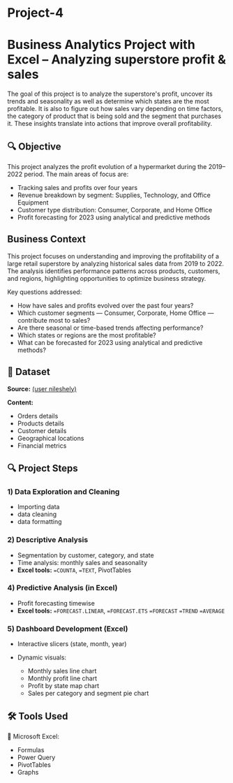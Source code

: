 # Project-4

# Business Analytics Project with Excel – Analyzing superstore profit & sales

The goal of this project is to analyze the superstore's profit, uncover its trends and seasonality as well as determine which states are the most profitable. It is also to figure out how sales vary depending on time factors, the category of product that is being sold and the segment that purchases it. These insights translate into actions that improve overall profitability.

## 🔍 Objective

This project analyzes the profit evolution of a hypermarket during the 2019–2022 period.
The main areas of focus are:

* Tracking sales and profits over four years
* Revenue breakdown by segment: Supplies, Technology, and Office Equipment
* Customer type distribution: Consumer, Corporate, and Home Office
* Profit forecasting for 2023 using analytical and predictive methods

## Business Context

This project focuses on understanding and improving the profitability of a large retail superstore by analyzing historical sales data from 2019 to 2022. The analysis identifies performance patterns across products, customers, and regions, highlighting opportunities to optimize business strategy.

Key questions addressed:

* How have sales and profits evolved over the past four years?
* Which customer segments — Consumer, Corporate, Home Office — contribute most to sales?
* Are there seasonal or time-based trends affecting performance?
* Which states or regions are the most profitable?
* What can be forecasted for 2023 using analytical and predictive methods?

## 📑 Dataset

**Source:**  [(user nileshely)](https://github.com/nileshely/SuperStore-Dataset-2019-2022/tree/main)

**Content:**

* Orders details
* Products details
* Customer details
* Geographical locations
* Financial metrics

## 🔍 Project Steps

### 1) Data Exploration and Cleaning

* Importing data
* data cleaning 
* data formatting

### 2) Descriptive Analysis

* Segmentation by customer, category, and state 
* Time analysis: monthly sales and seasonality
* **Excel tools:** `=COUNTA`, `=TEXT`, PivotTables

### 4) Predictive Analysis (in Excel)

* Profit forecasting timewise
* **Excel tools:** `=FORECAST.LINEAR`, `=FORECAST.ETS` `=FORECAST` `=TREND` `=AVERAGE`
  
### 5) Dashboard Development (Excel)

* Interactive slicers (state, month, year)
* Dynamic visuals:

  * Monthly sales line chart
  * Monthly profit line chart
  * Profit by state map chart
  * Sales per category and segment pie chart

## 🛠️ Tools Used

 🧮 Microsoft Excel: 
 
 * Formulas
 * Power Query
 * PivotTables
 * Graphs


